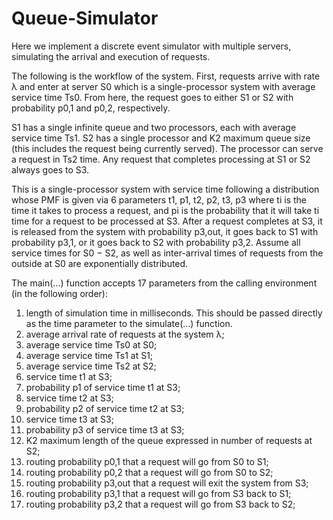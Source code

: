 # Queue-Simulator

Here we implement a discrete event simulator with multiple servers, simulating the arrival and execution of requests.

The following is the workflow of the system. First, requests arrive with rate λ and enter at server S0 which is
a single-processor system with average service time Ts0. From here, the request goes to either S1 or S2 with
probability p0,1 and p0,2, respectively. 

S1 has a single infinite queue and two processors, each with average service time Ts1. S2 has a single processor and K2 maximum queue size (this includes the request being currently served). The processor can serve a request in Ts2 time. Any request that completes processing at S1 or S2 always goes to S3. 

This is a single-processor system with service time following a distribution whose PMF is given via 6 parameters t1, p1, t2, p2, t3, p3 where ti is the time it takes to process a request, and pi is the probability that it will take ti time for a request to be processed at S3. After a request completes at S3, it is released from the system with probability p3,out, it goes back to S1 with probability p3,1, or it goes back to S2 with probability p3,2. Assume all service times for S0 − S2, as well as inter-arrival times of requests from the outside at S0 are exponentially distributed.

The main(...) function accepts 17 parameters from the calling environment (in the following order):
1. length of simulation time in milliseconds. This should be passed directly as the time parameter to the simulate(...) function.
2. average arrival rate of requests at the system λ;
3. average service time Ts0 at S0;
4. average service time Ts1 at S1;
5. average service time Ts2 at S2;
6. service time t1 at S3;
7. probability p1 of service time t1 at S3;
8. service time t2 at S3;
9. probability p2 of service time t2 at S3;
10. service time t3 at S3;
11. probability p3 of service time t3 at S3;
12. K2 maximum length of the queue expressed in number of requests at S2;
13. routing probability p0,1 that a request will go from S0 to S1;
14. routing probability p0,2 that a request will go from S0 to S2;
15. routing probability p3,out that a request will exit the system from S3;
16. routing probability p3,1 that a request will go from S3 back to S1;
17. routing probability p3,2 that a request will go from S3 back to S2;

